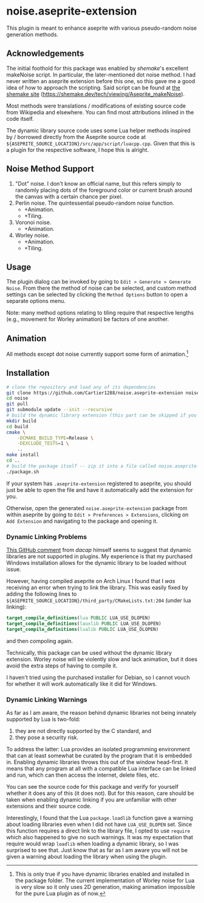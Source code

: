 # noise.aseprite-extension

This plugin is meant to enhance aseprite with various pseudo-random noise generation methods.

## Acknowledgements

The initial foothold for this package was enabled by *shemake*'s excellent makeNoise script. In
particular, the later-mentioned dot noise method. I had never written an aseprite extension before 
this one, so this gave me a good idea of how to approach the scripting. Said script can be found at 
[the shemake site](https://shemake.dev/tech/viewing/Aseprite_makeNoise)
(https://shemake.dev/tech/viewing/Aseprite_makeNoise).

Most methods were translations / modifications of existing source code from Wikipedia and elsewhere. 
You can find most attributions inlined in the code itself.

The dynamic library source code uses some Lua helper methods inspired by / borrowed directly from the 
Aseprite source code at `${ASEPRITE_SOURCE_LOCATION}/src/app/script/luacpp.cpp`. Given that this is
a plugin for the respective software, I hope this is alright.

## Noise Method Support

1. "Dot" noise. I don't know an official name, but this refers simply to randomly placing dots of
   the foreground color or current brush around the canvas with a certain chance per pixel.
2. Perlin noise. The quintessential pseudo-random noise function.
    * +Animation.
    * +Tiling.
3. Voronoi noise.
    * +Animation.
4. Worley noise.
    * +Animation.
    * +Tiling.

## Usage

The plugin dialog can be invoked by going to `Edit > Generate > Generate Noise`. From there the 
method of noise can be selected, and custom method settings can be selected by clicking the `Method
Options` button to open a separate options menu.

Note: many method options relating to tiling require that respective lengths (e.g., movement for
Worley animation) be factors of one another.

## Animation

All methods except dot noise currently support some form of animation.[^1]

[^1]: This is only true if you have dynamic libraries enabled and installed in the package folder.
The current implementation of Worley noise for Lua is very slow so it only uses 2D generation,
making animation impossible for the pure Lua plugin as of now.

## Installation

```bash
# clone the repository and load any of its dependencies
git clone https://github.com/Cartier1288/noise.aseprite-extension noise
cd noise
git pull
git submodule update --init --recursive
# build the dynamic library extension (this part can be skipped if you don't want it)
mkdir build
cd build
cmake \
    -DCMAKE_BUILD_TYPE=Release \
    -DEXCLUDE_TESTS=1 \
    ..
make install
cd ..
# build the package itself -- zip it into a file called noise.aseprite-extension
./package.sh
```

If your system has `.aseprite-extension` registered to aseprite, you should just be able to open the
file and have it automatically add the extension for you.

Otherwise, open the generated `noise.aseprite-extension` package from within aseprite by going to
`Edit > Preferences > Extensions`, clicking on `Add Extension` and navigating to the package and
opening it.

### Dynamic Linking Problems

[This GitHub comment](https://github.com/aseprite/aseprite/issues/2965#issuecomment-1604429397) 
from _dacap_ himself seems to suggest that dynamic libraries are not supported in plugins. My 
experience is that my purchased Windows installation allows for the dynamic library to be loaded 
without issue.

However, having compiled aseprite on Arch Linux I found that I _was_ receiving an error when 
trying to link the library. This was easily fixed by adding the following lines to
`${ASEPRITE_SOURCE_LOCATION}/third_party/CMakeLists.txt:204` (under lua linking):

```cmake
target_compile_definitions(lua PUBLIC LUA_USE_DLOPEN)
target_compile_definitions(lauxlib PUBLIC LUA_USE_DLOPEN)
target_compile_definitions(lualib PUBLIC LUA_USE_DLOPEN)
```
and then compoling again.

Technically, this package can be used without the dynamic library extension. Worley noise will be
violently slow and lack animation, but it does avoid the extra steps of having to compile it.

I haven't tried using the purchased installer for Debian, so I cannot vouch for whether it will work
automatically like it did for Windows.

### Dynamic Linking Warnings

As far as I am aware, the reason behind dynamic libraries not being innately supported by Lua is 
two-fold:
1. they are not directly supported by the C standard, and
2. they pose a security risk.

To address the latter: Lua provides an isolated programming environment that can at least somewhat
be curated by the program that it is embedded in. Enabling dynamic libraries throws this out of the
window head-first. It means that any program at all with a compatible Lua interface can be linked
and run, which can then access the internet, delete files, etc.

You can see the source code for this package and verify for yourself whether it does any of this (it
does not). But for this reason, care should be taken when enabling dynamic linking if you are 
unfamiliar with other extensions and their source code.

Interestingly, I found that the Lua `package.loadlib` function gave a warning about loading
libraries even when I did not have `LUA_USE_DLOPEN` set. Since this function requires a direct link 
to the library file, I opted to use `require` which also happened to give no such warnings. It was 
my expectation that require would wrap `loadlib` when loading a dynamic library, so I was surprised 
to see that. Just know that as far as I am aware you will not be given a warning about loading 
the library when using the plugin.
